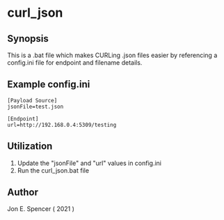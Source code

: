 # curl_json

## Synopsis ##
This is a .bat file which makes CURLing .json files easier by referencing a config.ini file for endpoint and filename details.

## Example config.ini ##

```
[Payload Source]
jsonFile=test.json

[Endpoint]
url=http://192.168.0.4:5309/testing
```

## Utilization ##
1. Update the "jsonFile" and "url" values in config.ini
2. Run the curl_json.bat file

## Author ## 
Jon E. Spencer ( 2021 ) 
